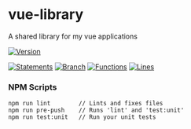 # vue-library

 A shared library for my vue applications

[![Version](https://img.shields.io/badge/Version-20.05.01--0-blue.svg)](./src/)

[![Statements](https://img.shields.io/badge/Statements-87.31%25-green.svg)](./tests/unit/)
[![Branch](https://img.shields.io/badge/Branch-86.67%25-green.svg)](./tests/unit/)
[![Functions](https://img.shields.io/badge/Functions-91.78%25-green.svg)](./tests/unit/)
[![Lines](https://img.shields.io/badge/Lines-87.85%25-green.svg)](./tests/unit/)

### NPM Scripts

```
npm run lint        // Lints and fixes files
npm run pre-push    // Runs 'lint' and 'test:unit'
npm run test:unit   // Run your unit tests
```
